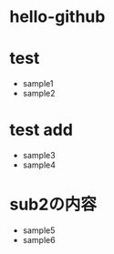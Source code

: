 # hello-github

# test

- sample1
- sample2

# test add

- sample3
- sample4

# sub2の内容

- sample5
- sample6
